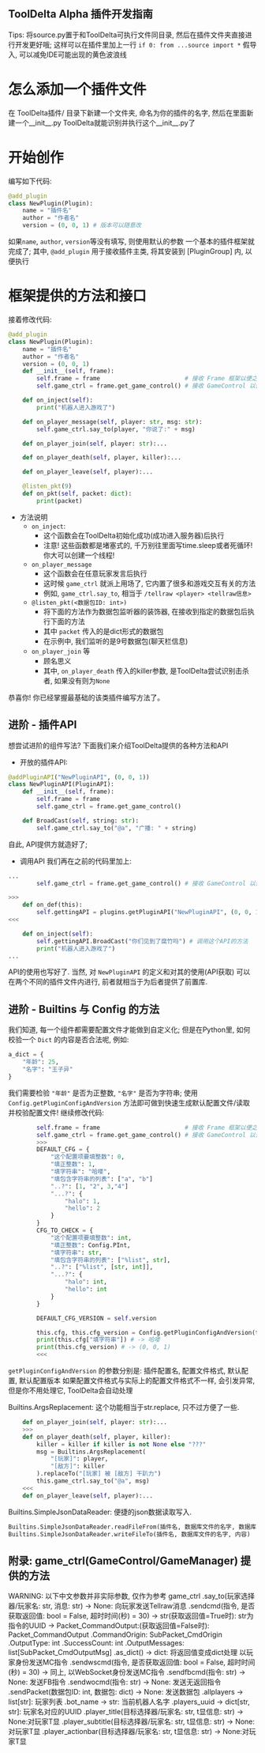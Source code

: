 ## ToolDelta Alpha 插件开发指南 ##
Tips: 将source.py置于和ToolDelta可执行文件同目录, 然后在插件文件夹直接进行开发更好哦;
这样可以在插件里加上一行 `if 0: from ...source import *` 假导入, 可以减免IDE可能出现的黄色波浪线

# 怎么添加一个插件文件 #
在 ToolDelta插件/ 目录下新建一个文件夹, 命名为你的插件的名字, 然后在里面新建一个__init__.py
ToolDelta就能识别并执行这个__init__.py了

# 开始创作 #
编写如下代码:
```python
@add_plugin
class NewPlugin(Plugin):
    name = "插件名"
    author = "作者名"
    version = (0, 0, 1) # 版本可以随意改
```
如果`name`, `author`, `version`等没有填写, 则使用默认的参数
一个基本的插件框架就完成了;
其中, `@add_plugin` 用于接收插件主类, 将其安装到 [PluginGroup] 内, 以便执行

# 框架提供的方法和接口
接着修改代码:
```python
@add_plugin
class NewPlugin(Plugin):
    name = "插件名"
    author = "作者名"
    version = (0, 0, 1)
    def __init__(self, frame):
        self.frame = frame                        # 接收 Frame 框架以便之后使用
        self.game_ctrl = frame.get_game_control() # 接收 GameControl 以便之后使用

    def on_inject(self):
        print("机器人进入游戏了")

    def on_player_message(self, player: str, msg: str):
        self.game_ctrl.say_to(player, "你说了:" + msg)

    def on_player_join(self, player: str):...

    def on_player_death(self, player, killer):...

    def on_player_leave(self, player):...

    @listen_pkt(9)
    def on_pkt(self, packet: dict):
        print(packet)
```
- 方法说明
    - `on_inject`: 
        - 这个函数会在ToolDelta初始化成功(成功进入服务器)后执行
        - 注意! 这些函数都是堵塞式的, 千万别往里面写time.sleep或者死循环! 你大可以创建一个线程!
    - `on_player_message`
        - 这个函数会在任意玩家发言后执行
        - 这时候 `game_ctrl` 就派上用场了, 它内置了很多和游戏交互有关的方法
        - 例如, `game_ctrl.say_to`, 相当于 `/tellraw <player> <tellraw信息>`
    - `@listen_pkt(<数据包ID: int>)`
        - 将下面的方法作为数据包监听器的装饰器, 在接收到指定的数据包后执行下面的方法
        - 其中 `packet` 传入的是dict形式的数据包
        - 在示例中, 我们监听的是9号数据包(聊天栏信息)
    - `on_player_join` 等
        - 顾名思义
        - 其中, `on_player_death` 传入的killer参数, 是ToolDelta尝试识别击杀者, 如果没有则为`None`

恭喜你! 你已经掌握最基础的该类插件编写方法了。

## 进阶 - 插件API ##

想尝试进阶的组件写法? 下面我们来介绍ToolDelta提供的各种方法和API
- 开放的插件API:
```python
@addPluginAPI("NewPluginAPI", (0, 0, 1))
class NewPluginAPI(PluginAPI):
    def __init__(self, frame):
        self.frame = frame
        self.game_ctrl = frame.get_game_control()

    def BroadCast(self, string: str):
        self.game_ctrl.say_to("@a", "广播: " + string)
```
自此, API提供方就造好了;
- 调用API
我们再在之前的代码里加上:
```python
...
        self.game_ctrl = frame.get_game_control() # 接收 GameControl 以便之后使用

>>>
    def on_def(this):
        self.gettingAPI = plugins.getPluginAPI("NewPluginAPI", (0, 0, 1)) # 获取API
<<<

    def on_inject(self):
        self.gettingAPI.BroadCast("你们见到了腐竹吗") # 调用这个API的方法
        print("机器人进入游戏了")
...
```
API的使用也写好了.
当然, 对 `NewPluginAPI` 的定义和对其的使用(API获取) 可以在两个不同的插件文件内进行,
前者就相当于为后者提供了前置库.

## 进阶 - Builtins 与 Config 的方法 ##
我们知道, 每一个组件都需要配置文件才能做到自定义化;
但是在Python里, 如何校验一个 `Dict` 的内容是否合法呢, 例如:
```python
a_dict = {
    "年龄": 25,
    "名字": "王子异"
}
```
我们需要检验 `"年龄"` 是否为正整数, `"名字"` 是否为字符串;
使用 `Config.getPluginConfigAndVersion` 方法即可做到快速生成默认配置文件/读取并校验配置文件!
继续修改代码:
```python
        self.frame = frame                        # 接收 Frame 框架以便之后使用
        self.game_ctrl = frame.get_game_control() # 接收 GameControl 以便之后使用
        >>>
        DEFAULT_CFG = {
            "这个配置项要填整数": 0,
            "填正整数": 1,
            "填字符串": "哈喽",
            "填包含字符串的列表": ["a", "b"]
            "..?": [1, "2", 3,"4"]
            "...?": {
                "halo": 1,
                "hello": 2
            }
        }
        CFG_TO_CHECK = {
            "这个配置项要填整数": int,
            "填正整数": Config.PInt,
            "填字符串": str,
            "填包含字符串的列表": ["%list", str],
            "..?": ["%list", [str, int]],
            "...?": {
                "halo": int,
                "hello": int
            }
        }

        DEFAULT_CFG_VERSION = self.version

        this.cfg, this.cfg_version = Config.getPluginConfigAndVersion(this.name, CFG_TO_CHECK, DEFAULT_CFG, DEFAULT_CFG_VERSION)
        print(this.cfg["填字符串"]) # -> 哈喽
        print(this.cfg_version) # -> (0, 0, 1)
        <<<
```
`getPluginConfigAndVersion` 的参数分别是: 插件配置名, 配置文件格式, 默认配置, 默认配置版本
如果配置文件格式与实际上的配置文件格式不一样, 会引发异常, 但是你不用处理它, ToolDelta会自动处理

Builtins.ArgsReplacement: 这个功能相当于str.replace, 只不过方便了一些.
```python
    def on_player_join(self, player: str):...
    >>>
    def on_player_death(self, player, killer):
        killer = killer if killer is not None else "???"
        msg = Builtins.ArgsReplacement(
            "[玩家]": player,
            "[敌方]": killer
        ).replaceTo("[玩家] 被 [敌方] 干趴力")
        this.game_ctrl.say_to("@a", msg)
    <<<
    def on_player_leave(self, player):...
```

Builtins.SimpleJsonDataReader: 便捷的json数据读取写入.

```python
Builtins.SimpleJsonDataReader.readFileFrom(插件名, 数据库文件的名字, 数据库不存在则写入以下内容 = None)
Builtins.SimpleJsonDataReader.writeFileTo(插件名, 数据库文件的名字, 内容)
```

## 附录: game_ctrl(GameControl/GameManager) 提供的方法 ##
WARNING: 以下中文参数并非实际参数, 仅作为参考
game_ctrl
    .say_to(玩家选择器/玩家名: str, 消息: str) -> None: 向玩家发送Tellraw消息
    .sendcmd(指令, 是否获取返回值: bool = False, 超时时间(秒) = 30)
        -> str(获取返回值=True时): str为指令的UUID
        -> Packet_CommandOutput:(获取返回值=False时):
            Packet_CommandOutput
                .CommandOrigin: SubPacket_CmdOrigin
                .OutputType: int
                .SuccessCount: int
                .OutputMessages: list[SubPacket_CmdOutputMsg]
                .as_dict() -> dict: 将返回值变成dict处理
        以玩家身份发送MC指令
    .sendwscmd(指令, 是否获取返回值: bool = False, 超时时间(秒) = 30) -> 同上,
        以WebSocket身份发送MC指令
    .sendfbcmd(指令: str) -> None: 发送FB指令
    .sendwocmd(指令: str) -> None: 发送无返回指令
    .sendPacket(数据包ID: int, 数据包: dict) -> None: 发送数据包
    .allplayers -> list[str]: 玩家列表
    .bot_name -> str: 当前机器人名字
    .players_uuid -> dict[str, str]: 玩家名对应的UUID
    .player_title(目标选择器/玩家名: str, t显信息: str) -> None:对玩家T显
    .player_subtitle(目标选择器/玩家名: str, t显信息: str) -> None:对玩家T显
    .player_actionbar(目标选择器/玩家名: str, t显信息: str) -> None:对玩家T显